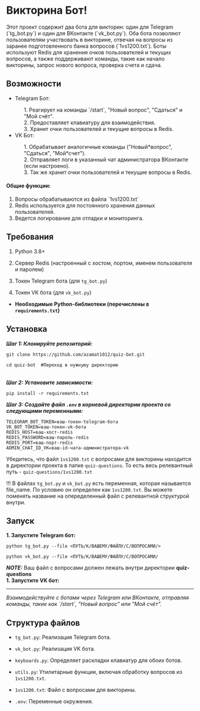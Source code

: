 <h1>Викторина Бот!</h1>

<p>Этот проект содержит два бота для викторин: один для Telegram (`tg_bot.py`) и один для ВКонтакте (`vk_bot.py`). Оба бота позволяют пользователям участвовать в викторине, отвечая на вопросы из заранее подготовленного банка вопросов (`1vs1200.txt`). Боты используют Redis для хранения очков пользователей и текущих вопросов, а также поддерживают команды, такие как начало викторины, запрос нового вопроса, проверка счета и сдача.</p>

<h2>Возможности</h2>

<ul>
<li>Telegram Бот:</li>
<ol>
1. Реагирует на команды `/start`, "Новый вопрос", "Сдаться" и "Мой счёт". </br>
2. Предоставляет клавиатуру для взаимодействия.</br>
3. Хранит очки пользователей и текущие вопросы в Redis.</br>
</ol>
<li>VK Бот:</li>
<ol>
1. Обрабатывает аналогичные команды ("Новый*вопрос", "Сдаться", "Мой*счет"). </br>
2. Отправляет логи в указанный чат администратора ВКонтакте (если настроено).</br>
3. Так же хранит очки пользователей и текущие вопросы в Redis.</br>
</ol>
</ul>

<h4>Общие функции:</h4>

<ol>
<li>Вопросы обрабатываются из файла `1vs1200.txt`</li>
<li>Redis используется для постоянного хранения данных пользователей.</li>
<li>Ведется логирование для отладки и мониторинга.</li>

</ol>

<h2>Требования</h2>

1. Python 3.8+

2. Сервер Redis (настроенный с хостом, портом, именем пользователя и паролем)

3. Токен Telegram бота (для `tg_bot.py`)

4. Токен VK бота (для `vk_bot.py`)

- <strong>Необходимые Python-библиотеки (перечислены в `requirements.txt`)</strong>

<h2>Установка</h2>

<strong><i>Шаг 1: Клонируйте репозиторий:</i></strong>

```shell
git clone https://github.com/azamat1012/quiz-bot.git

cd quiz-bot  #Переход в нужнуюу директорию
```

<br/>
<strong><i>Шаг 2: Установите зависимости:</i></strong>

```shell
pip install -r requirements.txt
```

<strong><i>Шаг 3: Создайте файл `.env` в корневой директории проекта со следующими переменными:</i></strong>

```env
TELEGRAM_BOT_TOKEN=ваш-токен-telegram-бота
VK_BOT_TOKEN=ваш-токен-vk-бота
REDIS_HOST=ваш-хост-redis
REDIS_PASSWORD=ваш-пароль-redis
REDIS_PORT=ваш-порт-redis
ADMIN_CHAT_ID_VK=ваш-id-чата-администратора-vk
```

Убедитесь, что файл `1vs1200.txt` с вопросами для викторины находится в директории проекта в папке `quiz-questions`. То есть весь релевантный путь - `quiz-questions/1vs1200.txt`

!!! В файлах `tg_bot.py` и `vk_bot.py` есть переменная, которая называется file_name. По условию он определен как `1vs1200.txt`. Вы можете поменять название на опеределенный файл с релевантной структурой внутри.

<h2>Запуск</h2>

<strong>1. Запустите Telegram бот:</strong>

```shell
python tg_bot.py --file <ПУТЬ/К/ВАШЕМУ/ФАЙЛУ/С/ВОПРОСАМИ/>
```

```shell
python vk_bot.py --file <ПУТЬ/К/ВАШЕМУ/ФАЙЛУ/С/ВОПРОСАМИ/
```

**_NOTE:_**
Ваш файл с вопросами должен лежать внутри директории <strong>quiz-questions</strong> </br>
<strong> 1. Запустите VK бот:</strong>

---

<p><i>Взаимодействуйте с ботами через Telegram или ВКонтакте, отправляя команды, такие как `/start`, "Новый вопрос" или "Мой счёт".</i></p>

<h2>Структура файлов</h2>

- `tg_bot.py`: Реализация Telegram бота.

- `vk_bot.py`: Реализация VK бота.

- `keyboards.py`: Определяет раскладки клавиатур для обоих ботов.

- `utils.py`: Утилитарные функции, включая обработку вопросов из `1vs1200.txt`.

- `1vs1200.txt`: Файл с вопросами для викторины.

- `.env`: Переменные окружения.
